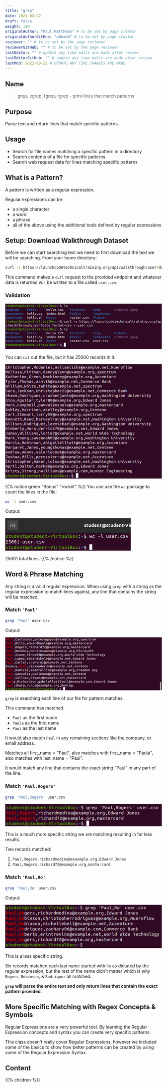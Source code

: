 ```yaml
---
title: "grep"
date: 2021-03-22
draft: false
weight: 110
originalAuthor: "Paul Matthews" # to be set by page creator
originalAuthorGitHub: "pdmxdd" # to be set by page creator
reviewer: "" # to be set by the page reviewer
reviewerGitHub: "" # to be set by the page reviewer
lastEditor: "" # update any time edits are made after review
lastEditorGitHub: "" # update any time edits are made after review
lastMod: 2022-03-22 # UPDATE ANY TIME CHANGES ARE MADE
---
```


## Name

> grep, egrep, fgrep, rgrep - print lines that match patterns

## Purpose

Parse text and return lines that match specific patterns.

## Usage

- Search for file names matching a specific pattern in a directory
- Search contents of a file for specific patterns
- Search web request data for lines matching specific patterns

## What is a Pattern?

A pattern is written as a regular expression.

Regular expressions can be:

- a single character
- a word
- a phrase
- all of the above using the additional tools defined by regular expressions

## Setup: Download Walkthrough Dataset

Before we can start searching text we need to first download the text we will be searching. From your home directory:

```bash
curl -s https://launchcodetechnicaltraining.org/api/walkthrough/user?data_format=csv > user.csv
```

This command makes a `curl` request to the provided endpoint and whatever data is returned will be written to a file called `user.csv`.

### Validation

![curl -s https://launchcodetechnicaltraining.org/api/walkthrough/user?data_format=csv validation image](pictures/curl-dataset.png?classes=border)

You can `cat` out the file, but it has 25000 records in it.

![cat user.csv output](pictures/cat-user-csv.png?classes=border)

{{% notice green "Bonus" "rocket" %}}
You can use the `wc` package to count the lines in the file:

```bash
wc -l user.csv
```

Output:

![wc -l user.csv output](pictures/wc-l-user-csv.png?classes=border)

25001 total lines.
{{% /notice %}}

## Word & Phrase Matching

Any string is a valid regular expression. When using `grep` with a string as the regular expression to match lines against, any line that contains the string will be matched.

### Match `'Paul'`

```bash
grep 'Paul' user.csv
```

Output:

![grep 'Paul' Output](pictures/grep-simple-string.png?classes=border)

`grep` is searching each line of our file for pattern matches.

This command has matched:

- `Paul` as the first name
- `Paula` as the first name
- `Paul` as the last name

It would also match `Paul` in any remaining sections like the company, or email address.

Matches all first_name = "Paul", also matches with first_name = "Paula", also matches with last_name = "Paul".

It would match any line that contains the exact string "Paul" in any part of the line.

### Match `'Paul,Rogers'`

```bash
grep 'Paul,Rogers' user.csv
```

![grep 'Paul,Rogers' Output](pictures/grep-less-simple-string.png?classes=border)

This is a much more specific string we are matching resulting in far less results.

Two records matched:

1. `Paul,Rogers,richardmedina@exaxmple.org,Edward Jones`
2. `Paul,Rogers,richard72@example.org,mastercard`

### Match `'Paul,Ro'`

```bash
grep 'Paul,Ro' user.csv
```

Output:

![grep 'Paul,Ro' Output](pictures/grep-least-simple-string.png?classes=border)

This is a less specific string.

Six records matched each last name started with `Ro` as dictated by the regular expression, but the rest of the name didn't matter which is why `Rogers`, `Robinson`, & `Rodriquez` all matched.

**`grep` will parse the entire text and only return lines that contain the exact pattern provided**.

## More Specific Matching with Regex Concepts & Symbols

Regular Expressions are a very powerful tool. By learning the Regular Expression concepts and syntax you can create very specific patterns.

This class doesn't really cover Regular Expressions, however we included some of the basics to show how better patterns can be created by using some of the Regular Expression Syntax.

## Content

{{% children %}}









